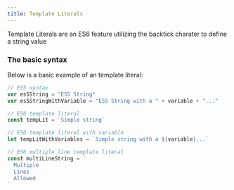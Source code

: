 ```yaml
---
title: Template Literals
---
```


Template Literals are an ES6 feature utilizing the backtick charater to define a string value

### The basic syntax

Below is a basic example of an template literal:

```javascript
// ES5 syntax
var es5String = "ES5 String"
var es5StringWithVariable = "ES5 String with a " + variable + "..."

// ES6 template literal
const tempLit = `Simple string`

// ES6 template literal with variable
let tempLitWithVariables = `Simple string with a ${variable}...`

// ES6 multiple line template literal 
const multiLineString = `
  Multiple 
  Lines 
  Allowed
`

```


